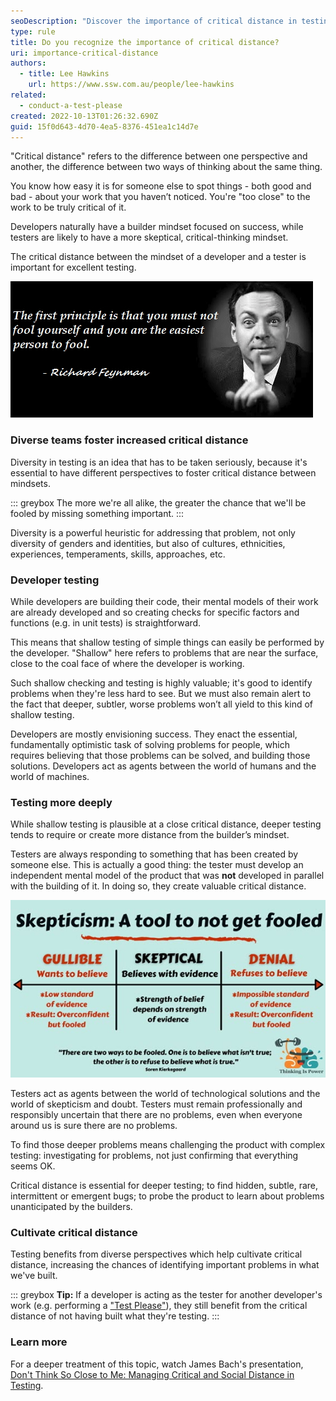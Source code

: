 ```yaml
---
seoDescription: "Discover the importance of critical distance in testing and how diverse teams can foster increased skepticism to reduce the chances of being fooled."
type: rule
title: Do you recognize the importance of critical distance?
uri: importance-critical-distance
authors:
  - title: Lee Hawkins
    url: https://www.ssw.com.au/people/lee-hawkins
related:
  - conduct-a-test-please
created: 2022-10-13T01:26:32.690Z
guid: 15f0d643-4d70-4ea5-8376-451ea1c14d7e
---
```

"Critical distance" refers to the difference between one perspective and another, the difference between two ways of thinking about the same thing. 

You know how easy it is for someone else to spot things - both good and bad - about your work that you haven’t noticed. You're "too close" to the work to be truly critical of it.

Developers naturally have a builder mindset focused on success, while testers are likely to have a more skeptical, critical-thinking mindset. 

The critical distance between the mindset of a developer and a tester is important for excellent testing. 

<!--endintro-->

![Figure: Taking advantage of critical distance reduces the chances of being fooled](fool-yourself-feynman.jpg)

### Diverse teams foster increased critical distance

Diversity in testing is an idea that has to be taken seriously, because it's essential to have different perspectives to foster critical distance between mindsets. 

::: greybox
The more we're all alike, the greater the chance that we'll be fooled by missing something important. 
:::

Diversity is a powerful heuristic for addressing that problem, not only diversity of genders and identities, but also of cultures, ethnicities, experiences, temperaments, skills, approaches, etc.

### Developer testing

While developers are building their code, their mental models of their work are already developed and so creating checks for specific factors and functions (e.g. in unit tests) is straightforward. 

This means that shallow testing of simple things can easily be performed by the developer. "Shallow" here refers to problems that are near the surface, close to the coal face of where the developer is working. 

Such shallow checking and testing is highly valuable; it's good to identify problems when they're less hard to see. But we must also remain alert to the fact that deeper, subtler, worse problems won’t all yield to this kind of shallow testing.

Developers are mostly envisioning success. They enact the essential, fundamentally optimistic task of solving problems for people, which requires believing that those problems can be solved, and building those solutions. Developers act as agents between the world of humans and the world of machines.

### Testing more deeply

While shallow testing is plausible at a close critical distance, deeper testing tends to require or create more distance from the builder’s mindset.

Testers are always responding to something that has been created by someone else. This is actually a good thing: the tester must develop an independent mental model of the product that was **not** developed in parallel with the building of it. In doing so, they create valuable critical distance.

![Figure: Testers bring skepticism to what we've built](skepticism.jpg)

Testers act as agents between the world of technological solutions and the world of skepticism and doubt. Testers must remain professionally and responsibly uncertain that there are no problems, even when everyone around us is sure there are no problems.

To find those deeper problems means challenging the product with complex testing: investigating for problems, not just confirming that everything seems OK. 

Critical distance is essential for deeper testing; to find hidden, subtle, rare, intermittent or emergent bugs; to probe the product to learn about problems unanticipated by the builders.

### Cultivate critical distance

Testing benefits from diverse perspectives which help cultivate critical distance, increasing the chances of identifying important problems in what we've built.

::: greybox
**Tip:** If a developer is acting as the tester for another developer's work (e.g. performing a ["Test Please"](/conduct-a-test-please-internally-and-then-with-the-client)), they still benefit from the critical distance of not having built what they're testing.
::: 

### Learn more

For a deeper treatment of this topic, watch James Bach's presentation, [Don't Think So Close to Me: Managing Critical and Social Distance in Testing](https://www.uttv.ee/naita?id=27696).
